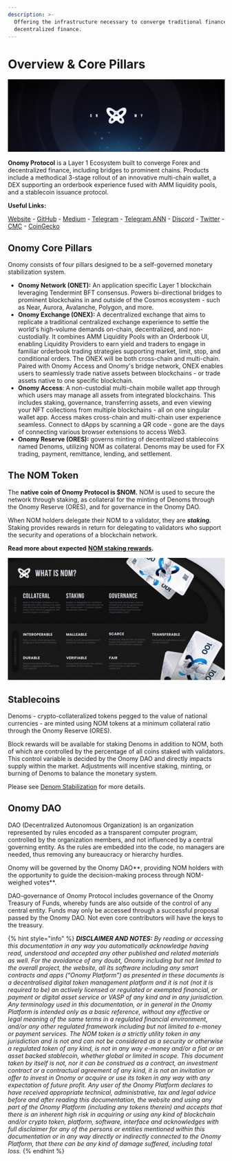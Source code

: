 ```yaml
---
description: >-
  Offering the infrastructure necessary to converge traditional finance with
  decentralized finance.
---
```


# Overview & Core Pillars

![](<.gitbook/assets/black header.png>)

**Onomy Protocol** is a Layer 1 Ecosystem built to converge Forex and decentralized finance, including bridges to prominent chains. Products include a methodical 3-stage rollout of an innovative multi-chain wallet, a DEX supporting an orderbook experience fused with AMM liquidity pools, and a stablecoin issuance protocol.

**Useful Links:**

[Website](https://onomy.io) - [GitHub](https://github.com/onomyprotocol/) - [Medium](https://medium.com/onomy-protocol) - [Telegram](http://t.me/onomyprotocol) - [Telegram ANN](https://t.me/onomyannouncements) - [Discord](http://discord.gg/27r73SYAkQ) - [Twitter](https://twitter.com/OnomyProtocol) - [CMC](https://coinmarketcap.com/currencies/onomy-protocol/) - [CoinGecko](https://www.coingecko.com/en/coins/onomy-protocol)

## Onomy Core Pillars

Onomy consists of four pillars designed to be a self-governed monetary stabilization system.

* **Onomy Network (ONET):** An application specific Layer 1 blockchain leveraging Tendermint BFT consensus. Powers bi-directional bridges to prominent blockchains in and outside of the Cosmos ecosystem - such as Near, Aurora, Avalanche, Polygon, and more.
* **Onomy Exchange (ONEX):** A decentralized exchange that aims to replicate a traditional centralized exchange experience to settle the world's high-volume demands on-chain, decentralized, and non-custodially. It combines AMM Liquidity Pools with an Orderbook UI, enabling Liquidity Providers to earn yield and traders to engage in familiar orderbook trading strategies supporting market, limit, stop, and conditional orders. The ONEX will be both cross-chain and multi-chain. Paired with Onomy Access and Onomy's bridge network, ONEX enables users to seamlessly trade native assets between blockchains - or trade assets native to one specific blockchain.
* **Onomy Access**: A non-custodial multi-chain mobile wallet app through which users may manage all assets from integrated blockchains. This includes staking, governance, transferring assets, and even viewing your NFT collections from multiple blockchains - all on one singular wallet app. Access makes cross-chain and multi-chain user experience seamless. Connect to dApps by scanning a QR code - gone are the days of connecting various browser extensions to access Web3.
* **Onomy Reserve (ORES):** governs minting of decentralized stablecoins named Denoms, utilizing NOM as collateral. Denoms may be used for FX trading, payment, remittance, lending, and settlement.

## The NOM Token

The **native coin of Onomy Protocol is $NOM.** NOM is used to secure the network through staking, as collateral for the minting of Denoms through the Onomy Reserve (ORES), and for governance in the Onomy DAO.&#x20;

When NOM holders delegate their NOM to a validator, they are _**staking.**_ Staking provides rewards in return for delegating to validators who support the security and operations of a blockchain network.

**Read more about expected** [**NOM staking rewards**](validators-staking/incentives-and-staking-rewards.md)**.**

![](<.gitbook/assets/image (18).png>)

## Stablecoins&#x20;

Denoms - crypto-collateralized tokens pegged to the value of national currencies - are minted using NOM tokens at a minimum collateral ratio through the Onomy Reserve (ORES).&#x20;

Block rewards will be available for staking Denoms in addition to NOM, both of which are controlled by the percentage of all coins staked with validators. This control variable is decided by the Onomy DAO and directly impacts supply within the market. Adjustments will incentive staking, minting, or burning of Denoms to balance the monetary system.&#x20;

Please see [Denom Stabilization](currency-denominations-denoms/denom-stabilization.md) for more details.

## Onomy DAO

DAO (Decentralized Autonomous Organization) is an organization represented by rules encoded as a transparent computer program, controlled by the organization members, and not influenced by a central governing entity. As the rules are embedded into the code, no managers are needed, thus removing any bureaucracy or hierarchy hurdles.

Onomy will be governed by the Onomy DAO**, providing NOM holders with the opportunity to guide the decision-making process through NOM-weighed votes**.&#x20;

DAO-governance of Onomy Protocol includes governance of the Onomy Treasury of Funds, whereby funds are also outside of the control of any central entity. Funds may only be accessed through a successful proposal passed by the Onomy DAO. Not even core contributors will have the keys to the treasury.

{% hint style="info" %}
_**DISCLAIMER AND NOTES:** By reading or accessing this documentation in any way you automatically acknowledge having read, understood and accepted any other published and related materials as well. For the avoidance of any doubt, Onomy including but not limited to the overall project, the website, all its software including any smart contracts and apps (“Onomy Platform”) as presented in these documents is a decentralised digital token management platform and it is not (not it is required to be) an actively licensed or regulated or exempted financial, or payment or digital asset service or VASP of any kind and in any jurisdiction. Any terminology used in this documentation, or in general in the Onomy Platform is intended only as a basic reference, without any effective or legal meaning of the same terms in a regulated financial environment, and/or any other regulated framework including but not limited to e-money or payment services. The NOM token is a strictly utility token in any jurisdiction and is not and can not be considered as a security or otherwise a regulated token of any kind, is not in any way e-money and/or a fiat or an asset backed stablecoin, whether global or limited in scope. This document taken by itself is not, nor it can be construed as a contract, an investment contract or a contractual agreement of any kind, it is not an invitation or offer to invest in Onomy or acquire or use its token in any way with any expectation of future profit. Any user of the Onomy Platform declares to have received appropriate technical, administrative, tax and legal advice before and after reading this documentation, the website and using any part of the Onomy Platform (including any tokens therein) and accepts that there is an inherent high risk in acquiring or using any kind of blockchain and/or crypto token, platform, software, interface and acknowledges with full disclaimer for any of the persons or entities mentioned within this documentation or in any way directly or indirectly connected to the Onomy Platform, that there can be any kind of damage suffered, including total loss._
{% endhint %}

##
